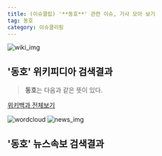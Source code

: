 ```yaml
---
title: (이슈클립) '**동호**' 관련 이슈, 기사 모아 보기
tag: 동호
category: 이슈클리핑
---
```

![wiki_img](https://user-images.githubusercontent.com/42597476/44503234-41136a80-a6d0-11e8-9071-6fc6418eafe4.png)
## **'**동호**'** 위키피디아 검색결과
>**동호**는 다음과 같은 뜻이 있다.

<a href="https://ko.wikipedia.org/wiki/동호" target="_blank">위키백과 전체보기</a>

![wordcloud](https://s3.ap-northeast-2.amazonaws.com/lyrics101-wordcloud/2018-09-20-1537423854.png)
![news_img](https://user-images.githubusercontent.com/42597476/44507050-1206f400-a6e4-11e8-8d98-7ffbfebb353f.png)
## **'**동호**'** 뉴스속보 검색결과

